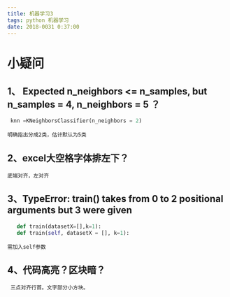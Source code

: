 ```yaml
---
title: 机器学习3
tags: python 机器学习
date: 2018-0031 0:37:00
---
```

# 小疑问
## 1、 Expected n_neighbors <= n_samples,  but n_samples = 4, n_neighbors = 5  ？
   ```python
    knn =KNeighborsClassifier(n_neighbors = 2)
   ```
    明确指出分成2类，估计默认为5类


## 2、excel大空格字体排左下？
    底端对齐，左对齐


## 3、TypeError: train() takes from 0 to 2 positional arguments but 3 were given
 ```python
    def train(datasetX=[],k=1):
    def train(self, datasetX = [], k=1):
 ```
    需加入self参数

## 4、代码高亮？区块暗？
     三点对齐行首。文字部分小方块。
